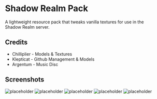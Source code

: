 # Shadow Realm Pack

A lightweight resource pack that tweaks vanilla textures for use in the Shadow Realm server.

## Credits

- Chilliplier - Models & Textures
- Klepticat - Github Management & Models
- Argentum - Music Disc

## Screenshots

![placeholder](https://media.discordapp.net/attachments/798613133622902854/809869644843581450/unknown.png?width=760&height=702)
![placeholder](https://media.discordapp.net/attachments/798613133622902854/809870967555358790/unknown.png?width=1164&height=703)
![placeholder](https://media.discordapp.net/attachments/798613133622902854/809871106408316999/unknown.png?width=1165&height=702)
![placeholder](https://media.discordapp.net/attachments/798613133622902854/809871339187208232/unknown.png?width=1155&height=702)
![placeholder](https://media.discordapp.net/attachments/798613133622902854/809871547350515772/unknown.png?width=1036&height=702)

